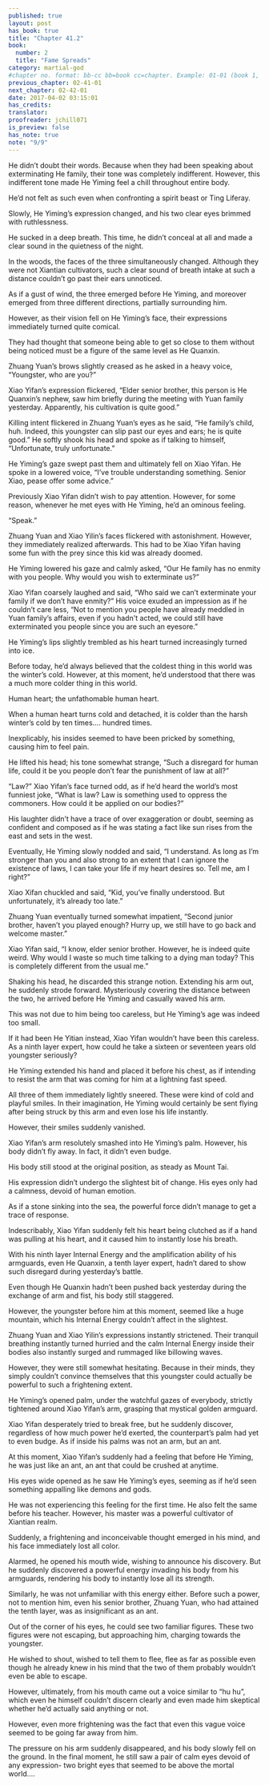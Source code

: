 ```yaml
---
published: true
layout: post
has_book: true
title: "Chapter 41.2"
book:
  number: 2
  title: "Fame Spreads"
category: martial-god
#chapter no. format: bb-cc bb=book cc=chapter. Example: 01-01 (book 1, chapter 1)
previous_chapter: 02-41-01
next_chapter: 02-42-01
date: 2017-04-02 03:15:01 
has_credits:
translator:
proofreader: jchill071
is_preview: false
has_note: true 
note: "9/9"
---
```

He didn’t doubt their words. Because when they had been speaking about exterminating He family, their tone was completely indifferent. However, this indifferent tone made He Yiming feel a chill throughout entire body.

He’d not felt as such even when confronting a spirit beast or Ting Liferay.

Slowly, He Yiming’s expression changed, and his two clear eyes brimmed with ruthlessness.

He sucked in a deep breath. This time, he didn’t conceal at all and made a clear sound in the quietness of the night.
<!--more-->

In the woods, the faces of the three simultaneously changed. Although they were not Xiantian cultivators, such a clear sound of breath intake at such a distance couldn’t go past their ears unnoticed.

As if a gust of wind, the three emerged before He Yiming, and moreover emerged from three different directions, partially surrounding him.

However, as their vision fell on He Yiming’s face, their expressions immediately turned quite comical.

They had thought that someone being able to get so close to them without being noticed must be a figure of the same level as He Quanxin. 

Zhuang Yuan’s brows slightly creased as he asked in a heavy voice, “Youngster, who are you?”

Xiao Yifan’s expression flickered, “Elder senior brother, this person is He Quanxin’s nephew, saw him briefly during the meeting with Yuan family yesterday. Apparently, his cultivation is quite good.”

Killing intent flickered in Zhuang Yuan’s eyes as he said, “He family’s child, huh. Indeed, this youngster can slip past our eyes and ears; he is quite good.” He softly shook his head and spoke as if talking to himself, “Unfortunate, truly unfortunate.”

He Yiming’s gaze swept past them and ultimately fell on Xiao Yifan. He spoke in a lowered voice, “I’ve trouble understanding something. Senior Xiao, pease offer some advice.”

Previously Xiao Yifan didn’t wish to pay attention. However, for some reason, whenever he met eyes with He Yiming, he’d an ominous feeling.

“Speak.”

Zhuang Yuan and Xiao Yilin’s faces flickered with astonishment. However, they immediately realized afterwards. This had to be Xiao Yifan having some fun with the prey since this kid was already doomed.

He Yiming lowered his gaze and calmly asked, “Our He family has no enmity with you people. Why would you wish to exterminate us?”

Xiao Yifan coarsely laughed and said, “Who said we can’t exterminate your family if we don’t have enmity?” His voice exuded an impression as if he couldn’t care less, “Not to mention you people have already meddled in Yuan family’s affairs, even if you hadn't acted, we could still have exterminated you people since you are such an eyesore.”

He Yiming’s lips slightly trembled as his heart turned increasingly turned into ice.

Before today, he’d always believed that the coldest thing in this world was the winter’s cold. However, at this moment, he’d understood that there was a much more colder thing in this world.

Human heart; the unfathomable human heart.

When a human heart turns cold and detached, it is colder than the harsh winter’s cold by ten times…. hundred times.

Inexplicably, his insides seemed to have been pricked by something, causing him to feel pain.

He lifted his head; his tone somewhat strange, “Such a disregard for human life, could it be you people don’t fear the punishment of law at all?”

“Law?” Xiao Yifan’s face turned odd, as if he’d heard the world’s most funniest joke, “What is law? Law is something used to oppress the commoners. How could it be applied on our bodies?”

His laughter didn’t have a trace of over exaggeration or doubt, seeming as confident and composed as if he was stating a fact like sun rises from the east and sets in the west. 

Eventually, He Yiming slowly nodded and said, “I understand. As long as I’m stronger than you and also strong to an extent that I can ignore the existence of laws, I can take your life if my heart desires so. Tell me, am I right?”

Xiao Xifan chuckled and said, “Kid, you’ve finally understood. But unfortunately, it’s already too late.”

Zhuang Yuan eventually turned somewhat impatient, “Second junior brother, haven’t you played enough? Hurry up, we still have to go back and welcome master.”

Xiao Yifan said, “I know, elder senior brother. However, he is indeed quite weird. Why would I waste so much time talking to a dying man today? This is completely different from the usual me.”

Shaking his head, he discarded this strange notion. Extending his arm out, he suddenly strode forward. Mysteriously covering the distance between the two, he arrived before He Yiming and casually waved his arm.

This was not due to  him being too careless, but He Yiming’s age was indeed too small.

If it had been He Yitian instead, Xiao Yifan wouldn’t have been this careless. As a ninth layer expert, how could he take a sixteen or seventeen years old youngster seriously?

He Yiming extended his hand and placed it before his chest, as if intending to resist the arm that was coming for him at a lightning fast speed.

All three of them immediately lightly sneered. These were kind of cold and playful smiles. In their imagination, He Yiming would certainly be sent flying after being struck by this arm and even lose his life instantly.

However, their smiles suddenly vanished.

Xiao Yifan’s arm resolutely smashed into He Yiming’s palm. However, his body didn’t fly away. In fact, it didn’t even budge.

His body still stood at the original position, as steady as Mount Tai.

His expression didn’t undergo the slightest bit of change. His eyes only had a calmness, devoid of human emotion.

As if a stone sinking into the sea, the powerful force didn’t manage to get a trace of response.

Indescribably, Xiao Yifan suddenly felt his heart being clutched as if a hand was pulling at his heart, and it caused him to instantly lose his breath.

With his ninth layer Internal Energy and the amplification ability of his armguards, even He Quanxin, a tenth layer expert, hadn’t dared to show such disregard during yesterday’s battle.

Even though He Quanxin hadn’t been pushed back yesterday during the exchange of arm and fist, his body still staggered.

However, the youngster before him at this moment, seemed like a huge mountain, which his Internal Energy couldn’t affect in the slightest.

Zhuang Yuan and Xiao Yilin’s expressions instantly strictened. Their tranquil breathing instantly turned hurried and the calm Internal Energy inside their bodies also instantly surged and rummaged like  billowing waves.

However, they were still somewhat hesitating. Because in their minds, they simply couldn’t convince themselves that this youngster could actually be powerful to such a frightening extent.

He Yiming’s opened palm, under the watchful gazes of everybody, strictly tightened around Xiao Yifan’s arm, grasping that mystical golden armguard.

Xiao Yifan desperately tried to break free, but he suddenly discover, regardless of how much power he’d exerted, the counterpart’s palm had yet to even budge. As if inside his palms was not an arm, but an ant.

At this moment, Xiao Yifan’s suddenly had a feeling that before He Yiming, he was just like an ant, an ant that could be crushed at anytime.

His eyes wide opened as he saw He Yiming’s eyes, seeming as if he’d seen something appalling like demons and gods. 

He was not experiencing this feeling for the first time. He also felt the same before his teacher. However, his master was a powerful cultivator of Xiantian realm.

Suddenly, a frightening and inconceivable thought emerged in his mind, and his face immediately lost all color.
 
Alarmed, he opened his mouth wide, wishing to announce his discovery. But he suddenly discovered a powerful energy invading his body from his armguards, rendering his body to instantly lose all its strength.

Similarly, he was not unfamiliar with this energy either. Before such a power, not to mention him, even his senior brother, Zhuang Yuan, who had attained the tenth layer, was as insignificant as an ant.

Out of the corner of his eyes, he could see two familiar figures. These two figures were not escaping, but approaching him, charging towards the youngster.

He wished to shout, wished to tell them to flee, flee as far as possible even though he already knew in his mind that the two of them probably wouldn’t even be able to escape.

However, ultimately, from his mouth came out a voice similar to “hu hu”, which even he himself couldn’t discern clearly and even made him skeptical whether he’d actually said anything or not.

However, even more frightening was the fact that even this vague voice seemed to be going far away from him.

The pressure on his arm suddenly disappeared, and his body slowly fell on the ground. In the final moment, he still saw a pair of calm eyes devoid of any expression- two bright eyes that seemed to be above the mortal world….

